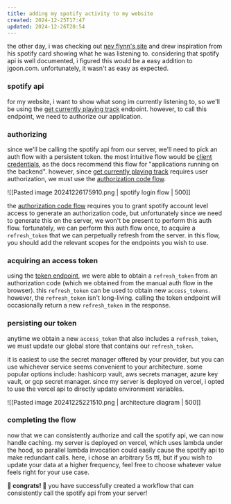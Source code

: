 ```yaml
---
title: adding my spotify activity to my website
created: 2024-12-25T17:47
updated: 2024-12-26T20:54
---
```


the other day, i was checking out [nev flynn's site](https://nevflynn.com/) and drew inspiration from his spotify card showing what he was listening to. considering that spotify api is well documented, i figured this would be a easy addition to jgoon.com. unfortunately, it wasn't as easy as expected.
### spotify api
for my website, i want to show what song im currently listening to, so we'll be using the [get currently playing track](https://developer.spotify.com/documentation/web-api/reference/get-the-users-currently-playing-track) endpoint. however, to call this endpoint, we need to authorize our application.
### authorizing
since we'll be calling the spotify api from our server, we'll need to pick an auth flow with a persistent token. the most intuitive flow would be [client credentials](https://developer.spotify.com/documentation/web-api/tutorials/client-credentials-flow), as the docs recommend this flow for "applications running on the backend". however, since [get currently playing track](https://developer.spotify.com/documentation/web-api/reference/get-the-users-currently-playing-track) requires user authorization, we must use the [authorization code flow](https://developer.spotify.com/documentation/web-api/tutorials/code-flow).

![[Pasted image 20241226175910.png | spotify login flow | 500]]

 the [authorization code flow](https://developer.spotify.com/documentation/web-api/tutorials/code-flow) requires you to grant spotify account level access to generate an authorization code, but unfortunately since we need to generate this on the server, we won't be present to perform this auth flow. fortunately, we can perform this auth flow once, to acquire a `refresh_token` that we can perpetually refresh from the server. in this flow, you should add the relevant scopes for the endpoints you wish to use.
### acquiring an access token
using the [token endpoint](https://developer.spotify.com/documentation/web-api/tutorials/refreshing-tokens), we were able to obtain a `refresh_token`  from an authorization code (which we obtained from the manual auth flow in the browser). this `refresh_token` can be used to obtain new `access_tokens`. however, the `refresh_token` isn't long-living. calling the token endpoint will occasionally return a new `refresh_token` in the response. 
### persisting our token
anytime we obtain a new `access_token` that also includes a `refresh_token`, we must update our global store that contains our `refresh_token`.

it is easiest to use the secret manager offered by your provider, but you can use whichever service seems convenient to your architecture. some popular options include: hashicorp vault, aws secrets manager, azure key vault, or gcp secret manager. since my server is deployed on vercel, i opted to use the vercel api to directly update environment variables.

![[Pasted image 20241225221510.png | architecture diagram | 500]]
### completing the flow
now that we can consistently authorize and call the spotify api, we can now handle caching. my server is deployed on vercel, which uses lambda under the hood, so parallel lambda invocation could easily cause the spotify api to make redundant calls. here, i chose an arbitrary 5s ttl, but if you wish to update your data at a higher frequency, feel free to choose whatever value feels right for your use case.

**🎉 congrats! 🎉** you have successfully created a workflow that can consistently call the spotify api from your server!